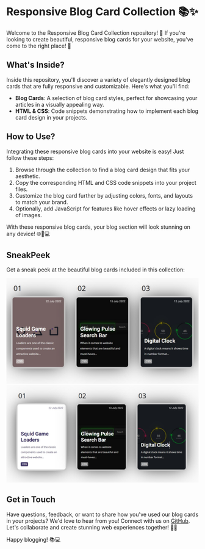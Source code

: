 # Responsive Blog Card Collection 📚✨

Welcome to the Responsive Blog Card Collection repository! 🎉 If you're looking to create beautiful, responsive blog cards for your website, you've come to the right place! 🌟

## What's Inside?

Inside this repository, you'll discover a variety of elegantly designed blog cards that are fully responsive and customizable. Here's what you'll find:

- **Blog Cards**: A selection of blog card styles, perfect for showcasing your articles in a visually appealing way.
- **HTML & CSS**: Code snippets demonstrating how to implement each blog card design in your projects.

## How to Use?

Integrating these responsive blog cards into your website is easy! Just follow these steps:

1. Browse through the collection to find a blog card design that fits your aesthetic.
2. Copy the corresponding HTML and CSS code snippets into your project files.
3. Customize the blog card further by adjusting colors, fonts, and layouts to match your brand.
4. Optionally, add JavaScript for features like hover effects or lazy loading of images.

With these responsive blog cards, your blog section will look stunning on any device! 🌐📱💻

## SneakPeek

Get a sneak peek at the beautiful blog cards included in this collection:

![image](image.jpg)
![image](image2.jpg)

## Get in Touch

Have questions, feedback, or want to share how you've used our blog cards in your projects? We'd love to hear from you! Connect with us on [GitHub](https://github.com/shivamgpt812). Let's collaborate and create stunning web experiences together! 💬🌐

Happy blogging! 📚💻
